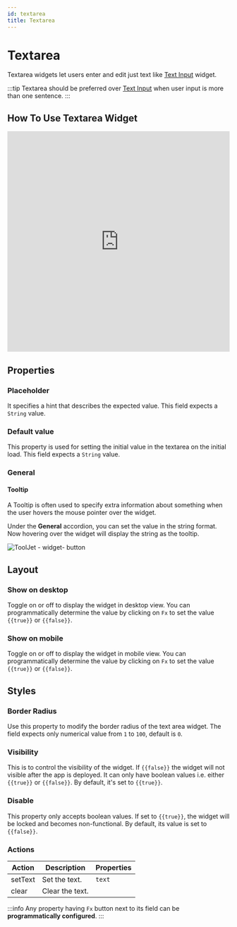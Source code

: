 ```yaml
---
id: textarea
title: Textarea
---
```

# Textarea

Textarea widgets let users enter and edit just text like [Text Input](/docs/widgets/text-input) widget.

:::tip
Textarea should be preferred over [Text Input](/docs/widgets/text-input) when user input is more than one sentence.
:::

## How To Use Textarea Widget

<iframe height="500" src="https://www.youtube.com/embed/ja66x6DeZxk" title="Textarea Widget" frameborder="0" allowfullscreen width="100%"></iframe>

## Properties

### Placeholder

It specifies a hint that describes the expected value. This field expects a `String` value.

### Default value

This property is used for setting the initial value in the textarea on the initial load. This field expects a `String` value.

### General
#### Tooltip

A Tooltip is often used to specify extra information about something when the user hovers the 
mouse pointer over the widget.

Under the <b>General</b> accordion, you can set the value in the string format. 
Now hovering over the widget will display the string as the tooltip.

<div style={{textAlign: 'center'}}>

![ToolJet - widget- button](/img/tooltip.png)

</div>

## Layout

### Show on desktop

Toggle on or off to display the widget in desktop view. You can programmatically determine the value by clicking on `Fx` to set the value `{{true}}` or `{{false}}`.
### Show on mobile

Toggle on or off to display the widget in mobile view. You can programmatically determine the value by clicking on `Fx` to set the value `{{true}}` or `{{false}}`.

## Styles

### Border Radius

Use this property to modify the border radius of the text area widget. The field expects only numerical value from `1` to `100`, default is `0`. 
### Visibility

This is to control the visibility of the widget. If `{{false}}` the widget will not visible after the app is deployed. It can only have boolean values i.e. either `{{true}}` or `{{false}}`. By default, it's set to `{{true}}`.
### Disable

This property only accepts boolean values. If set to `{{true}}`, the widget will be locked and becomes non-functional. By default, its value is set to `{{false}}`.

### Actions

| Action      | Description | Properties |
| ----------- | ----------- | ------------------ |
| setText | Set the text. | `text` |
| clear | Clear the text. |  |

:::info
Any property having `Fx` button next to its field can be **programmatically configured**.
:::